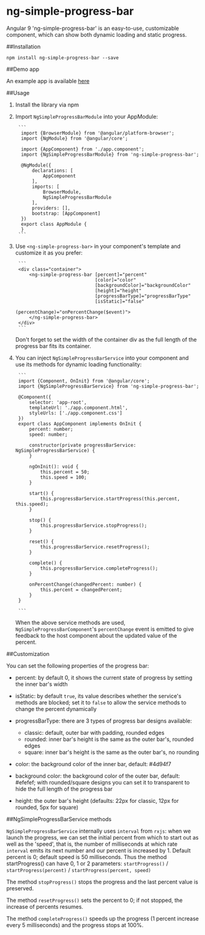 # ng-simple-progress-bar

Angular 9 'ng-simple-progress-bar' is an easy-to-use, customizable component, which can show both dynamic loading and static progress.

##Installation

`npm install ng-simple-progress-bar --save`

##Demo app

An example app is available [here](https://zsuzsabenko.github.io/ng-simple-progress-bar)

##Usage

1. Install the library via npm

2. Import `NgSimpleProgressBarModule` into your AppModule:

        ```
         import {BrowserModule} from '@angular/platform-browser';
         import {NgModule} from '@angular/core';
         
         import {AppComponent} from './app.component';
         import {NgSimpleProgressBarModule} from 'ng-simple-progress-bar';
         
         @NgModule({
             declarations: [
                 AppComponent
             ],
             imports: [
                 BrowserModule,
                 NgSimpleProgressBarModule
             ],
             providers: [],
             bootstrap: [AppComponent]
         })
         export class AppModule {
         }
        ```

3. Use `<ng-simple-progress-bar>` in your component's template and customize it as you prefer:

        ```
        <div class="container">
            <ng-simple-progress-bar [percent]="percent"
                                    [color]="color"
                                    [backgroundColor]="backgroundColor"
                                    [height]="height"
                                    [progressBarType]="progressBarType"
                                    [isStatic]="false"
                                    (percentChange)="onPercentChange($event)">
            </ng-simple-progress-bar>
        </div>
        ```
    Don't forget to set the width of the container div as the full length of the progress bar fits its container.

4. You can inject `NgSimpleProgressBarService` into your component and use its methods for dynamic loading functionality:

        ```
        import {Component, OnInit} from '@angular/core';
        import {NgSimpleProgressBarService} from 'ng-simple-progress-bar';
                
        @Component({
            selector: 'app-root',
            templateUrl: './app.component.html',
            styleUrls: ['./app.component.css']
        })
        export class AppComponent implements OnInit {
            percent: number;
            speed: number;
        
            constructor(private progressBarService: NgSimpleProgressBarService) {
            }
        
            ngOnInit(): void {
                this.percent = 50;
                this.speed = 100;
            }
        
            start() {
                this.progressBarService.startProgress(this.percent, this.speed);
            }
        
            stop() {
                this.progressBarService.stopProgress();
            }
        
            reset() {
                this.progressBarService.resetProgress();
            }
        
            complete() {
                this.progressBarService.completeProgress();
            }
        
            onPercentChange(changedPercent: number) {
                this.percent = changedPercent;
            }
        }

        ```
    When the above service methods are used, `NgSimpleProgressBarComponent`'s `percentChange` event is emitted to give feedback to the host component about the updated value of the percent.

##Customization

You can set the following properties of the progress bar:

- percent: by default 0, it shows the current state of progress by setting the inner bar's width

- isStatic: by default `true`, its value describes whether the service's methods are blocked; set it to `false` to allow the service methods to change the percent dynamically

- progressBarType: there are 3 types of progress bar designs available:
  - classic: default, outer bar with padding, rounded edges
  - rounded: inner bar's height is the same as the outer bar's, rounded edges
  - square: inner bar's height is the same as the outer bar's, no rounding
  
- color: the background color of the inner bar, default: #4d94f7

- background color: the background color of the outer bar, default: #efefef; with rounded/square designs you can set it to transparent to hide the full length of the progress bar

- height: the outer bar's height (defaults: 22px for classic, 12px for rounded, 5px for square)

##NgSimpleProgressBarService methods

`NgSimpleProgressBarService` internally uses `interval` from `rxjs`: when we launch the progress, we can set the initial percent from which to start out as well as the 'speed', that is, the number of milliseconds at which rate `interval` emits its next number and our percent is increased by 1.
Default percent is 0; default speed is 50 milliseconds. Thus the method startProgress() can have 0, 1 or 2 parameters:
    `startProgress()` / `startProgress(percent)` / `startProgress(percent, speed)`

The method `stopProgress()` stops the progress and the last percent value is preserved.

The method `resetProgress()` sets the percent to 0; if not stopped, the increase of percents resumes.

The method `completeProgress()` speeds up the progress (1 percent increase every 5 milliseconds) and the progress stops at 100%.

